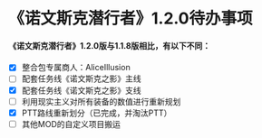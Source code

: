 # 《诺文斯克潜行者》1.2.0待办事项
#### 《诺文斯克潜行者》1.2.0版与1.1.8版相比，有以下不同：
- [x] 整合包专属商人：AliceIllusion
- [ ] 配套任务线《诺文斯克之影》主线
- [x] 配套任务线《诺文斯克之影》支线
- [ ] 利用现实主义对所有装备的数值进行重新规划
- [x] PTT路线重新划分（已完成，并淘汰PTT）
- [ ] 其他MOD的自定义项目搬运